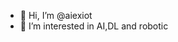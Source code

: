 - 👋 Hi, I’m @aiexiot
- 👀 I’m interested in AI,DL and robotic

<!---
aiexiot/aiexiot is a ✨ special ✨ repository because its `README.md` (this file) appears on your GitHub profile.
You can click the Preview link to take a look at your changes.
--->
